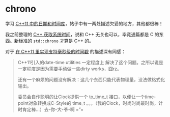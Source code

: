 # chrono
学习 [C++11 中的日期和时间库](http://www.cnblogs.com/qicosmos/p/3642712.html)，帖子中有一两处描述欠妥的地方，其他都很棒！

我之前整理的 [C++ 获取系统时间][1]，说和 C++ 无关也可以，毕竟通篇都是 C 的东西。新标准的 `std::chrono` 才算是 C++ 的。

对于 [在 C++11 里实现支持毫秒级的时间戳][2] 的描述深有同感：

> C++11引入的date-time utilities 一定程度上 解决了这个问题。之所以说是一定程度是因为需要手动做一些dirty works，囧rz。
>
> 还有一个麻烦的问题没有解决：这几个东西只能代表物理量，没法做格式化输出。
> 
> 委员会自作聪明的让Clock提供一个 to_time_t 接口，以便让一个time-point对象转换成C-Style的 time_t 。。。（我的Clock，时尚时尚最时尚，计时肯定棒…）去-你-大-爷-啊 =”= 

[1]:https://tnie.github.io/2016/11/03/getTime/
[2]:http://ju.outofmemory.cn/entry/236380
